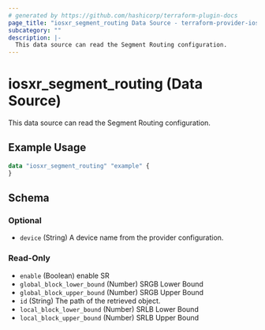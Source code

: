 ```yaml
---
# generated by https://github.com/hashicorp/terraform-plugin-docs
page_title: "iosxr_segment_routing Data Source - terraform-provider-iosxr"
subcategory: ""
description: |-
  This data source can read the Segment Routing configuration.
---
```


# iosxr_segment_routing (Data Source)

This data source can read the Segment Routing configuration.

## Example Usage

```terraform
data "iosxr_segment_routing" "example" {
}
```

<!-- schema generated by tfplugindocs -->
## Schema

### Optional

- `device` (String) A device name from the provider configuration.

### Read-Only

- `enable` (Boolean) enable SR
- `global_block_lower_bound` (Number) SRGB Lower Bound
- `global_block_upper_bound` (Number) SRGB Upper Bound
- `id` (String) The path of the retrieved object.
- `local_block_lower_bound` (Number) SRLB Lower Bound
- `local_block_upper_bound` (Number) SRLB Upper Bound
